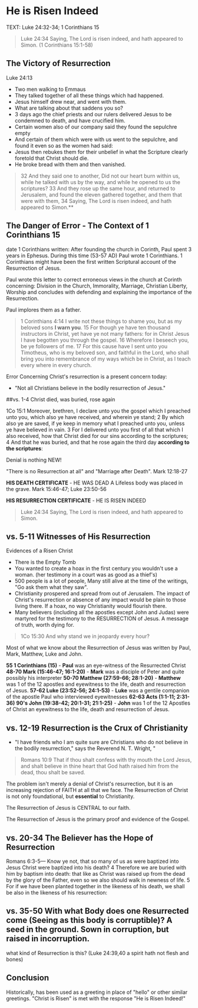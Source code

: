 # He is Risen Indeed

TEXT: Luke 24:32-34; 1 Corinthians 15

> Luke 24:34 Saying, The Lord is risen indeed, and hath appeared to Simon. (1 Corinthians 15:1-58)

## The Victory of Resurrection

Luke 24:13 
- Two men walking to Emmaus
- They talked together of all these things which had happened. 
- Jesus himself drew near, and went with them.
- What are talking about that saddens you so?
- 3 days ago the chief priests and our rulers delivered Jesus to be condemned to death, and have crucified him.
- Certain women also of our company said they found the sepulchre empty
- And certain of them which were with us went to the sepulchre, and found it even so as the women had said: 
- Jesus then rebukes them for their unbelief in what the Scripture clearly foretold that Christ should die.
- He broke bread with them and then vanished.

> 32 And they said one to another, Did not our heart burn within us, while he talked with us by the way, and while he opened to us the scriptures? 33 And they rose up the same hour, and returned to Jerusalem, and found the eleven gathered together, and them that were with them, 34 Saying, The Lord is risen indeed, and hath appeared to Simon.**

## The Danger of Error - The Context of 1 Corinthians 15

date 1 Corinthians written: After founding the church in Corinth, Paul spent 3 years in Ephesus. During this time (53-57 AD) Paul wrote 1 Corinthians. 1 Corinthians might have been the first written Scriptural account of the Resurrection of Jesus.

Paul wrote this letter to correct erroneous views in the church at Corinth concerning: Division in the Church, Immorality, Marriage, Christian Liberty, Worship and concludes with defending and explaining the importance of the Resurrection.

Paul implores them as a father.

> 1 Corinthians 4:14 I write not these things to shame you, but as my beloved sons **I warn you**. 15 For though ye have ten thousand instructors in Christ, yet have ye not many fathers: for in Christ Jesus I have begotten you through the gospel. 16 Wherefore I beseech you, be ye followers of me. 17 For this cause have I sent unto you Timotheus, who is my beloved son, and faithful in the Lord, who shall bring you into remembrance of my ways which be in Christ, as I teach every where in every church.

Error Concerning Christ's resurrection is a present concern today:

- "Not all Christians believe in the bodily resurrection of Jesus."

##vs. 1-4 Christ died, was buried, rose again

1Co 15:1 Moreover, brethren, I declare unto you the gospel which I preached unto you, which also ye have received, and wherein ye stand; 2 By which also ye are saved, if ye keep in memory what I preached unto you, unless ye have believed in vain. 3 For I delivered unto you first of all that which I also received, how that Christ died for our sins according to the scriptures; 4 And that he was buried, and that he rose again the third day **according to the scriptures**:

Denial is nothing NEW!

"There is no Resurrection at all" and "Marriage after Death". Mark 12:18-27

**HIS DEATH CERTIFICATE** - HE WAS DEAD
A Lifeless body was placed in the grave. Mark 15:46-47; Luke 23:50-56

**HIS RESURRECTION CERTIFICATE** - HE IS RISEN INDEED
> Luke 24:34 Saying, The Lord is risen indeed, and hath appeared to Simon.

## vs. 5-11 Witnesses of His Resurrection

Evidences of a Risen Christ

- There is the Empty Tomb
- You wanted to create a hoax in the first century you wouldn't use a woman. (her testimony in a court was as good as a thief's)
- 500 people is a lot of people, Many still alive at the time of the writings, "Go ask them what they saw".
- Christianity prospered and spread from out of Jerusalem. The impact of Christ's resurrection or absence of any impact would be plain to those living there. If a hoax, no way Christianity would flourish there.
- Many believers (including all the apostles except John and Judas) were martyred for the testimony to the RESURRECTION of Jesus. A message of truth, worth dying for.

> 1Co 15:30 And why stand we in jeopardy every hour?

Most of what we know about the Resurrection of Jesus was written by Paul, Mark, Matthew, Luke and John.

**55 1 Corinthians (15)** - **Paul** was an eye-witness of the Resurrected Christ
**48-70 Mark (15:46-47; 16:1-20)** - **Mark** was a disciple of Peter and quite possibly his interpreter
**50-70 Matthew (27:59-66; 28:1-20)** - **Matthew** was 1 of the 12 apostles and eyewitness to the life, death and resurrection of Jesus.
**57-62 Luke (23:52-56; 24:1-53)** - **Luke** was a gentile companion of the apostle Paul who interviewed eyewitnesses
**62-63 Acts (1:1-11; 2:31-36)**
**90's John (19:38-42; 20:1-31; 21:1-25)** - **John** was 1 of the 12 Apostles of Christ an eyewitness to the life, death and resurrection of Jesus.

## vs. 12-19 Resurrection is the Crux of Christianity

- "I have friends who I am quite sure are Christians who do not believe in the bodily resurrection,&quot; says the Reverend N. T. Wright, "

> Romans 10:9 That if thou shalt confess with thy mouth the Lord Jesus, and shalt believe in thine heart that God hath raised him from the dead, thou shalt be saved.

The problem isn't merely a denial of Christ's resurrection, but it is an increasing rejection of FAITH at all that we face. The Resurrection of Christ is not only foundational, but **essential** to Christianity.

The Resurrection of Jesus is CENTRAL to our faith.

The Resurrection of Jesus is the primary proof and evidence of the Gospel.

## vs. 20-34 The Believer has the Hope of Resurrection

Romans 6:3-5&mdash; Know ye not, that so many of us as were baptized into Jesus Christ were baptized into his death? 4 Therefore we are buried with him by baptism into death: that like as Christ was raised up from the dead by the glory of the Father, even so we also should walk in newness of life. 5 For if we have been planted together in the likeness of his death, we shall be also in the likeness of his resurrection:

## vs. 35-50 With what Body does one Resurrected come (Seeing as this body is corruptible)? A seed in the ground. Sown in corruption, but raised in incorruption.

what kind of Resurrection is this? (Luke 24:39,40 a spirit hath not flesh and bones)

## Conclusion

Historically, has been used as a greeting in place of "hello" or other similar greetings. "Christ is Risen" is met with the response "He is Risen Indeed!"